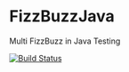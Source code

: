 FizzBuzzJava
============

Multi FizzBuzz in Java Testing

[![Build Status](https://travis-ci.org/tsuyoshicho/FizzBuzzJava.png)](https://travis-ci.org/tsuyoshicho/FizzBuzzJava)

